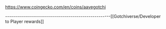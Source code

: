 https://www.coingecko.com/en/coins/aavegotchi








-----------------------------------------------------[[Gotchiverse/Developer to Player rewards]]